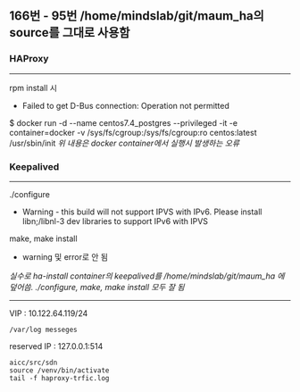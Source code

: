 ## 166번 - 95번 /home/mindslab/git/maum_ha의 source를 그대로 사용함

### HAProxy 
***
rpm install 시
- Failed to get D-Bus connection: Operation not permitted

$ docker run -d --name centos7.4_postgres --privileged -it -e container=docker -v /sys/fs/cgroup:/sys/fs/cgroup:ro centos:latest /usr/sbin/init
_위 내용은 docker container에서 실행시 발생하는 오류_

### Keepalived
***
./configure
- Warning - this build will not support IPVS with IPv6. Please install libn;/libnl-3 dev libraries to support IPv6 with IPVS

make, make install
- warning 및 error로 안 됨

_실수로 ha-install container의 keepalived를 /home/mindslab/git/maum_ha 에 덮어씀. ./configure, make, make install 모두 잘 됨_

***
VIP : 10.122.64.119/24
```
/var/log messeges
```
reserved IP : 127.0.0.1:514
```
aicc/src/sdn
source /venv/bin/activate
tail -f haproxy-trfic.log
```

